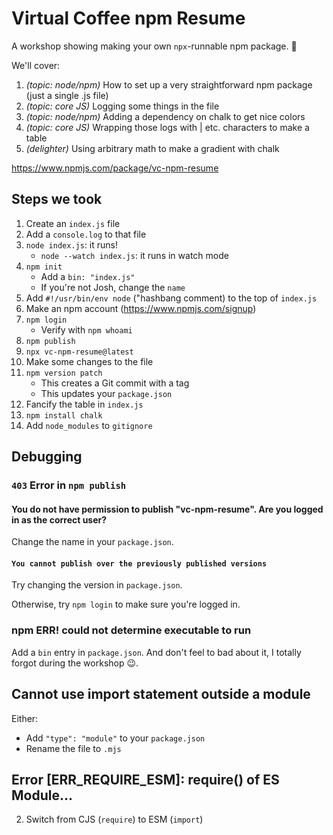 # Virtual Coffee npm Resume

A workshop showing making your own `npx`-runnable npm package. 🎁

We'll cover:

1. _(topic: node/npm)_ How to set up a very straightforward npm package (just a single .js file)
2. _(topic: core JS)_ Logging some things in the file
3. _(topic: node/npm)_ Adding a dependency on chalk to get nice colors
4. _(topic: core JS)_ Wrapping those logs with | etc. characters to make a table
5. _(delighter)_ Using arbitrary math to make a gradient with chalk

https://www.npmjs.com/package/vc-npm-resume

## Steps we took

1. Create an `index.js` file
2. Add a `console.log` to that file
3. `node index.js`: it runs!
   - `node --watch index.js`: it runs in watch mode
4. `npm init`
   - Add a `bin: "index.js"`
   - If you're not Josh, change the `name`
5. Add `#!/usr/bin/env node` ("hashbang comment) to the top of `index.js`
6. Make an npm account (https://www.npmjs.com/signup)
7. `npm login`
   - Verify with `npm whoami`
8. `npm publish`
9. `npx vc-npm-resume@latest`
10. Make some changes to the file
11. `npm version patch`
    - This creates a Git commit with a tag
    - This updates your `package.json`
12. Fancify the table in `index.js`
13. `npm install chalk`
14. Add `node_modules` to `gitignore`

## Debugging

### `403` Error in `npm publish`

#### You do not have permission to publish "vc-npm-resume". Are you logged in as the correct user?

Change the name in your `package.json`.

#### `You cannot publish over the previously published versions`

Try changing the version in `package.json`.

Otherwise, try `npm login` to make sure you're logged in.

### npm ERR! could not determine executable to run

Add a `bin` entry in `package.json`.
And don't feel to bad about it, I totally forgot during the workshop 😉.

## Cannot use import statement outside a module

Either:

- Add `"type": "module"` to your `package.json`
- Rename the file to `.mjs`

## Error [ERR_REQUIRE_ESM]: require() of ES Module...

2. Switch from CJS (`require`) to ESM (`import`)
